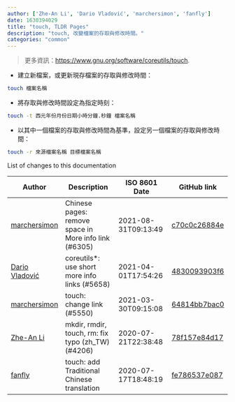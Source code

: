 ```yaml
---
author: ['Zhe-An Li', 'Dario Vladović', 'marchersimon', 'fanfly']
date: 1630394029
title: "touch, TLDR Pages"
description: "touch, 改變檔案的存取與修改時間。"
categories: "common"
---
```

> 更多資訊：<https://www.gnu.org/software/coreutils/touch>.

- 建立新檔案，或更新現存檔案的存取與修改時間：

```bash
touch 檔案名稱
```

- 將存取與修改時間設定為指定時刻：

```bash
touch -t 西元年份月份日期小時分鐘.秒鐘 檔案名稱
```

- 以其中一個檔案的存取與修改時間為基準，設定另一個檔案的存取與修改時間：

```bash
touch -r 來源檔案名稱 目標檔案名稱
```
List of changes to this documentation


Author | Description | ISO 8601 Date | GitHub link
------|-----|-----|-----
[marchersimon](mailto:50295997+marchersimon@users.noreply.github.com) | Chinese pages: remove space in More info link (#6305) | 2021-08-31T09:13:49 | [c70c0c26884e](https://github.com/tldr-pages/tldr/commit/c70c0c26884ee74fabb640cd842d1e4c72d9df4b)
[Dario Vladović](mailto:d.vladimyr@gmail.com) | coreutils*: use short more info links (#5658) | 2021-04-01T17:54:26 | [4830093903f6](https://github.com/tldr-pages/tldr/commit/4830093903f66ccf3ebbc2ecf477286e45edac59)
[marchersimon](mailto:50295997+marchersimon@users.noreply.github.com) | touch: change link (#5550) | 2021-03-30T09:15:08 | [64814bb7bac0](https://github.com/tldr-pages/tldr/commit/64814bb7bac00f937c245a550a19dc2c4b62d14f)
[Zhe-An Li](mailto:eddie40709@gmail.com) | mkdir, rmdir, touch, rm: fix typo (zh_TW) (#4206) | 2020-07-21T22:38:48 | [78f157e84d17](https://github.com/tldr-pages/tldr/commit/78f157e84d17cf7c82243dd01907491445f3ad02)
[fanfly](mailto:eddie40709@gmail.com) | touch: add Traditional Chinese translation | 2020-07-17T18:48:19 | [fe786537e087](https://github.com/tldr-pages/tldr/commit/fe786537e08714e4faeaf0a4b6a8167a5ee8eaba)

